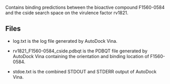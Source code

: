 Contains binding predictions between the bioactive compound F1560-0584 and the cside search space on the virulence factor rv1821.

## Files

- log.txt is the log file generated by AutoDock Vina.

- rv1821_F1560-0584_cside.pdbqt is the PDBQT file generated by AutoDock Vina containing the orientation and binding location of F1560-0584.

- stdoe.txt is the combined STDOUT and STDERR output of AutoDock Vina.

